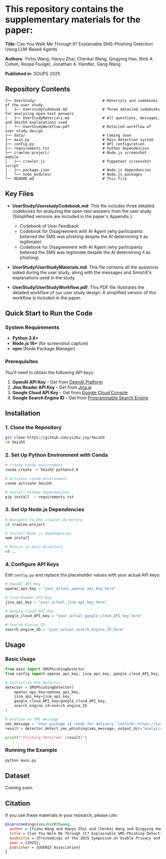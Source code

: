 # This repository contains the supplementary materials for the paper:
**Title**: Can You Walk Me Through It? Explainable SMS-Phishing Detection Using LLM-Based Agents

**Authors**: Yizhu Wang, Haoyu Zhai, Chenkai Wang, Qingying Hao, Nick A. Cohen, Roopa Foulger, Jonathan A. Handler, Gang Wang

**Published in**: SOUPS 2025


## Repository Contents

```
├── UserStudy/                              # Materials and codebooks of the user study
│   ├── UserstudyCodebook.md                # Three detailed codebooks for analyzing open-text answers
│   ├── UserStudyMaterials.md               # All questions, messages, and SmishX explanations used
│   └── UserStudyWorkflow.pdf               # Detailed workflow of user study design
├── data/                                   # Coming soon
├── main.py                                 # Main detection system
├── config.py                               # API configuration
├── requirements.txt                        # Python dependencies
├── crawlee-project/                        # Node.js screenshot module
│   ├── crawler.js                          # Puppeteer screenshot script
│   ├── package.json                        # Node.js dependencies
│   └── node_modules/                       # Node.js packages
└── README.md                               # This file
```

## Key Files

- **UserStudy/UserstudyCodebook.md**: This file includes three detailed codebooks for analyzing the open-text answers from the user study (Simplified versions are included in the paper's Appendix.):
  - Codebook of User Feedback
  - Codebook for Disagreement with AI Agent (why participants believed the SMS was phishing despite the AI determining it as legitimate)
  - Codebook for Disagreement with AI Agent (why participants believed the SMS was legitimate despite the AI determining it as phishing)

- **UserStudy/UserStudyMaterials.md**: This file contains all the questions asked during the user study, along with the messages and SmishX's explanations used in the study.

- **UserStudy/UserStudyWorkflow.pdf**: This PDF file illustrates the detailed workflow of our user study design. A simplified version of this workflow is included in the paper.


## Quick Start to Run the Code

### System Requirements

- **Python 3.8+**
- **Node.js 16+** (for screenshot capture)
- **npm** (Node Package Manager)

### Prerequisites

You'll need to obtain the following API keys:

1. **OpenAI API Key** - Get from [OpenAI Platform](https://platform.openai.com/api-keys)
2. **Jina Reader API Key** - Get from [Jina.ai](https://jina.ai/reader/)
3. **Google Cloud API Key** - Get from [Google Cloud Console](https://console.cloud.google.com/apis/credentials)
4. **Google Search Engine ID** - Get from [Programmable Search Engine](https://programmablesearchengine.google.com/controlpanel/all)

## Installation

### 1. Clone the Repository

```bash
git clone https://github.com/yizhu-joy/SmishX
cd SmishX
```

### 2. Set Up Python Environment with Conda

```bash
# Create conda environment
conda create -n SmishX python=3.9

# Activate conda environment
conda activate SmishX

# Install Python dependencies
pip install -r requirements.txt
```

### 3. Set Up Node.js Dependencies

```bash
# Navigate to the crawler directory
cd crawlee-project

# Install Node.js dependencies
npm install

# Return to main directory
cd ..
```

### 4. Configure API Keys

Edit `config.py` and replace the placeholder values with your actual API keys:
 ```python
 # OpenAI API Key
 openai_api_key = "your_actual_openai_api_key_here"
 
 # Jina Reader API Key
 jina_api_key = "your_actual_jina_api_key_here"
 
 # Google Cloud API Key
 google_cloud_API_key = "your_actual_google_cloud_API_key_here"
 
 # Search Engine ID
 search_engine_ID = "your_actual_search_engine_ID_here"
```


## Usage

### Basic Usage

```python
from main import SMSPhishingDetector
from config import openai_api_key, jina_api_key, google_cloud_API_key, search_engine_ID

# Initialize the detector
detector = SMSPhishingDetector(
    openai_api_key=openai_api_key,
    jina_api_key=jina_api_key,
    google_cloud_API_key=google_cloud_API_key,
    search_engine_id=search_engine_ID
)

# Analyze an SMS message
sms_message = "Your package is ready for delivery. Confirm: https://suspicious-link.com"
result = detector.detect_sms_phishing(sms_message, output_dir="analysis_results")

print(f"Phishing detected: {result}")
```

### Running the Example

```bash
python main.py
```

## Dataset
Coming soon.


## Citation

If you use these materials in your research, please cite:

```bibtex
@inproceedings{smishx2025wang,
  author = {Yizhu Wang and Haoyu Zhai and Chenkai Wang and Qingying Hao and Nick A. Cohen and Roopa Foulger and Jonathan A. Handler and Gang Wang},
  title = {Can You Walk Me Through It? Explainable SMS-Phishing Detection Using LLM-Based Agents},
  booktitle = {Proceedings of the 2025 Symposium on Usable Privacy and Security (SOUPS)},
  year = {2025},
  publisher = {USENIX Association}
}
```



